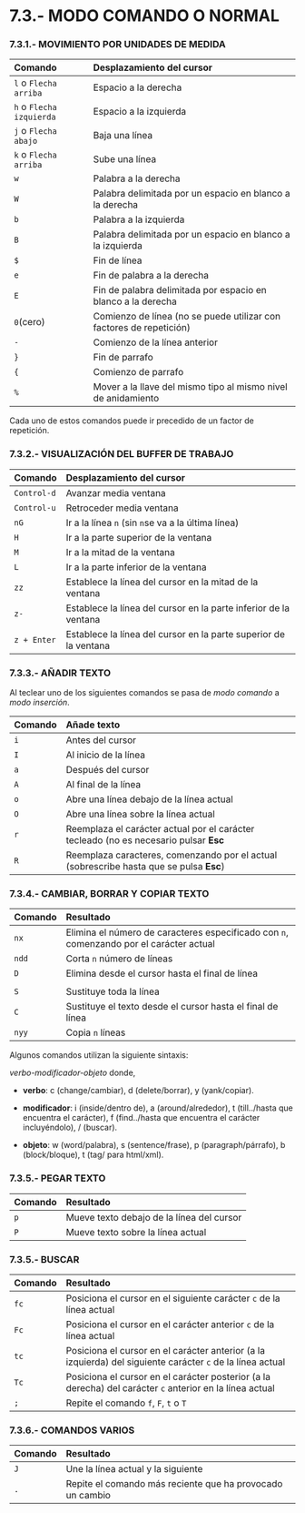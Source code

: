 # 7.3.- MODO COMANDO O NORMAL

### 7.3.1.- MOVIMIENTO POR UNIDADES DE MEDIDA

|**Comando**|**Desplazamiento del cursor**|
|:--|:--|
|`l` o `Flecha arriba`|Espacio a la derecha|
|`h` o `Flecha izquierda`|Espacio a la izquierda|
|`j` o `Flecha abajo`|Baja una línea|
|`k` o `Flecha arriba`|Sube una línea|
|`w`|Palabra a la derecha|
|`W`|Palabra delimitada por un espacio en blanco a la derecha|
|`b`|Palabra a la izquierda|
|`B`|Palabra delimitada por un espacio en blanco a la izquierda|
|`$`|Fin de línea|
|`e`|Fin de palabra a la derecha|
|`E`|Fin de palabra delimitada por espacio en blanco a la derecha|
|`0`(cero)|Comienzo de línea (no se puede utilizar con factores de repetición)|
|`-`|Comienzo de la línea anterior|
|`}`|Fin de parrafo|
|`{`|Comienzo de parrafo|
|`%`|Mover a la llave del mismo tipo al mismo nivel de anidamiento|

Cada uno de estos comandos puede ir precedido de un factor de repetición.

### 7.3.2.- VISUALIZACIÓN DEL BUFFER DE TRABAJO

|**Comando**|**Desplazamiento del cursor**|
|:--|:--|
|`Control-d`|Avanzar media ventana|
|`Control-u`|Retroceder media ventana|
|`nG`|Ir a la línea `n` (sin `n`se va a la última línea)|
|`H`|Ir a la parte superior de la ventana|
|`M`|Ir a la mitad de la ventana|
|`L`|Ir a la parte inferior de la ventana|
|`zz`|Establece la línea del cursor en la mitad de la ventana|
|`z-`|Establece la línea del cursor en la parte inferior de la ventana|
|`z + Enter`|Establece la línea del cursor en la parte superior de la ventana|

### 7.3.3.- AÑADIR TEXTO

Al teclear uno de los siguientes comandos se pasa de *modo comando* a *modo inserción*.

|**Comando**|**Añade texto**|
|:--|:--|
|`i`|Antes del cursor|
|`I`|Al inicio de la línea|
|`a`|Después del cursor|
|`A`|Al final de la línea|
|`o`|Abre una línea debajo de la línea actual|
|`O`|Abre una línea sobre la línea actual|
|`r`|Reemplaza el carácter actual por el carácter tecleado (no es necesario pulsar **Esc**|
|`R`|Reemplaza caracteres, comenzando por el actual (sobrescribe hasta que se pulsa **Esc**)

### 7.3.4.- CAMBIAR, BORRAR Y COPIAR TEXTO

|**Comando**|**Resultado**|
|:--|:--|
|`nx`|Elimina el número de caracteres especificado con `n`, comenzando por el carácter actual|
|`ndd`|Corta `n` número de líneas|
|`D`|Elimina desde el cursor hasta el final de línea|
||
|`S`|Sustituye toda la línea|
|`C`|Sustituye el texto desde el cursor hasta el final de línea|
|`nyy`|Copia `n` líneas|

Algunos comandos utilizan la siguiente sintaxis:

*verbo-modificador-objeto* donde,

 * **verbo**: c (change/cambiar), d (delete/borrar), y (yank/copiar).

 * **modificador**: i (inside/dentro de), a (around/alrededor), t (till../hasta que encuentra el carácter), f (find../hasta que encuentra el carácter incluyéndolo), / (buscar).

 * **objeto**: w (word/palabra), s (sentence/frase), p (paragraph/párrafo), b (block/bloque), t (tag/ para html/xml).

### 7.3.5.- PEGAR TEXTO

|**Comando**|**Resultado**|
|:--|:--|
|`p`|Mueve texto debajo de la línea del cursor|
|`P`|Mueve texto sobre la línea actual|

### 7.3.5.- BUSCAR

|**Comando**|**Resultado**|
|:--|:--|
|`fc`|Posiciona el cursor en el siguiente carácter `c` de la línea actual|
|`Fc`|Posiciona el cursor en el carácter anterior `c` de la línea actual|
|`tc`|Posiciona el cursor en el carácter anterior (a la izquierda) del siguiente carácter `c` de la línea actual|
|`Tc`|Posiciona el cursor en el carácter posterior (a la derecha) del carácter `c` anterior en la línea actual|
|`;`|Repite el comando `f`, `F`, `t` o `T`|

### 7.3.6.- COMANDOS VARIOS

|**Comando**|**Resultado**|
|:--|:--|
|`J`|Une la línea actual y la siguiente|
|`.`|Repite el comando más reciente que ha provocado un cambio|
